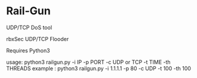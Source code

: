 # Rail-Gun
UDP/TCP DoS tool

rbxSec UDP/TCP Flooder

Requires Python3

usage: 
python3 railgun.py -i IP -p PORT -c UDP or TCP -t TIME -th THREADS 
example : python3 railgun.py -i 1.1.1.1 -p 80 -c UDP -t 100 -th 100

